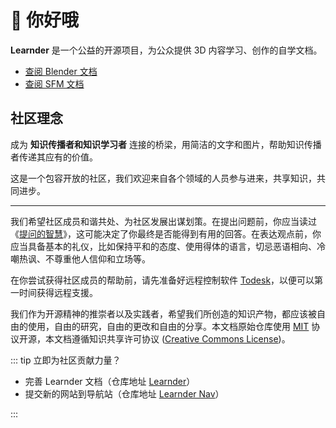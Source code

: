 # <span class="wave">👋</span> 你好哦

**Learnder** 是一个公益的开源项目，为公众提供 3D 内容学习、创作的自学文档。

- [查阅 Blender 文档](/guide/blender/intro)
- [查阅 SFM 文档](/guide/sfm/intro)

## 社区理念

成为 **知识传播者和知识学习者** 连接的桥梁，用简洁的文字和图片，帮助知识传播者传递其应有的价值。

这是一个包容开放的社区，我们欢迎来自各个领域的人员参与进来，共享知识，共同进步。

---

我们希望社区成员和谐共处、为社区发展出谋划策。在提出问题前，你应当读过《[提问的智慧](https://lug.ustc.edu.cn/wiki/doc/smart-questions/)》，这可能决定了你最终是否能得到有用的回答。在表达观点前，你应当具备基本的礼仪，比如保持平和的态度、使用得体的语言，切忌恶语相向、冷嘲热讽、不尊重他人信仰和立场等。

在你尝试获得社区成员的帮助前，请先准备好远程控制软件 [Todesk](https://todesk.com/)，以便可以第一时间获得远程支援。

我们作为开源精神的推崇者以及实践者，希望我们所创造的知识产物，都应该被自由的使用，自由的研究，自由的更改和自由的分享。本文档原始仓库使用 [MIT](https://choosealicense.com/licenses/mit/) 协议开源，本文档遵循知识共享许可协议 ([Creative Commons License](https://creativecommons.org/licenses/by-nc-sa/4.0/deed.zh))。

::: tip 立即为社区贡献力量？

 - 完善 Learnder 文档（仓库地址 [Learnder](https://github.com/Loudomian/learnder)）
 - 提交新的网站到导航站（仓库地址 [Learnder Nav](https://github.com/Loudomian/learnder-nav/issues/new)）

:::

